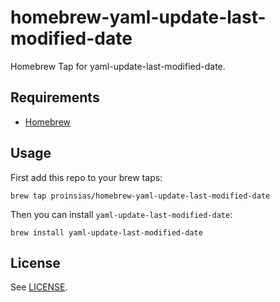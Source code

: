 # homebrew-yaml-update-last-modified-date

Homebrew Tap for yaml-update-last-modified-date.

## Requirements

* [Homebrew](https://github.com/Homebrew/brew)

## Usage

First add this repo to your brew taps:

```
brew tap proinsias/homebrew-yaml-update-last-modified-date
```

Then you can install `yaml-update-last-modified-date`:

```shell
brew install yaml-update-last-modified-date
```

## License

See [LICENSE](LICENSE).
